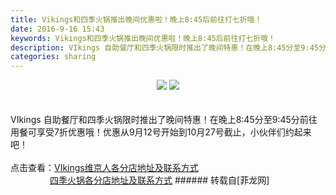 ```yaml
---
title: Vikings和四季火锅推出晚间优惠啦！晚上8:45后前往打七折哦！
date: 2016-9-16 15:43
keywords: Vikings和四季火锅推出晚间优惠啦！晚上8:45后前往打七折哦！
description: VIkings 自助餐厅和四季火锅限时推出了晚间特惠！在晚上8:45分至9:45分前往用餐可享受7折优惠哦！优惠从9月12号开始到10月27号截止，小伙伴们约起来吧！点击查看：VIkings维京人各分店地址及联系方式                                四季火锅各分店地址及联系方式
categories: sharing
---
```

<td class="t_f" id="postmessage_397849">

<div align="center">

<img aid="424720" data-cf-modified-52873225c5077bf47f2752f1-="" file="data/attachment/forum/201609/16/153152v8m3qalmz8d8gua1.jpg.thumb.jpg" id="aimg_424720" inpost="1" onclick="" onmouseover="" src="http://www.flw.ph/data/attachment/forum/201609/16/153152v8m3qalmz8d8gua1.jpg" style="cursor:pointer" zoomfile="data/attachment/forum/201609/16/153152v8m3qalmz8d8gua1.jpg"/>



<img aid="424721" data-cf-modified-52873225c5077bf47f2752f1-="" file="data/attachment/forum/201609/16/153525atqge90g7mezug1t.jpg.thumb.jpg" id="aimg_424721" inpost="1" onclick="" onmouseover="" src="http://www.flw.ph/data/attachment/forum/201609/16/153525atqge90g7mezug1t.jpg" style="cursor:pointer" zoomfile="data/attachment/forum/201609/16/153525atqge90g7mezug1t.jpg"/>


</div><br/>
<br/>
<div align="left">VIkings 自助餐厅和四季火锅限时推出了晚间特惠！在晚上8:45分至9:45分前往用餐可享受7折优惠哦！优惠从9月12号开始到10月27号截止，小伙伴们约起来吧！</div><br/>
点击查看：<a href="http://www.flw.ph/thread-67533-1-1.html" target="_blank">VIkings维京人各分店地址及联系方式</a>                <br/>
                <a href="http://www.flw.ph/thread-68655-1-1.html" target="_blank">四季火锅各分店地址及联系方式</a></td>
###### 转载自[菲龙网]